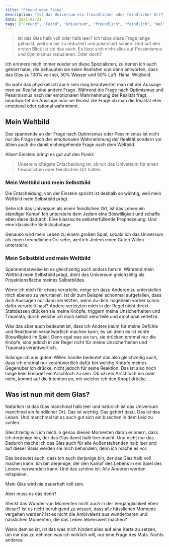 ```yaml
---
title: "Freund oder Feind"
description: "Ist das Universum ein freundlicher oder feindlicher Ort?"
date: 2021-02-21
tags: ["Freund", "Feind", "Universum", "freundlich", "feindlich", "Weltbild", "Glas", "halb", "voll", "leer", "Pessimismus", "Optimismus", "Realismus", "Pessimist", "Optimist", "Realist", "Albert", "Einstein", "Selbstbild", "selbsterfüllende", "Prophezeiung", "Selbstsabotage", "Urteil", "Trauma", "Unsicherheit", "Vergänglichkeit", "Wunder", "Leben", "Mut"]
---
```


> Ist das Glas halb voll oder halb leer? 
Ich habe diese Frage lange gehasst, weil sie mir zu reduziert und polarisiert schien. Und auf den ersten Blick ist sie das auch. Es lässt sich nicht alles auf Pessimismus und Optimismus reduzieren. Oder doch?

Ich erinnere mich immer wieder an diese Spezialisten, zu denen ich auch gehört habe, die behaupten sie seien Realisten und dann antworten, dass das Glas zu 100% voll sei, 50% Wasser und 50% Luft. Haha. Witzbold.

So wahr das physikalisch auch sein mag beantwortet man mit der Aussage man sei Realist eine andere Frage. Während die Frage nach Optimismus und Pessimismus nach der emotionalen Wahrnehmung der Realität fragt, beantwortet die Aussage man sei Realist die Frage ob man die Realität eher emotional oder rational wahrnimmt.

## Mein Weltbild
Das spannende an der Frage nach Optimismus oder Pessimismus ist nicht nur die Frage nach der emotionalen Wahrnehmung der Realität sondern vor Allem auch die damit einhergehende Frage nach dem Weltbild.

Albert Einstein bringt es gut auf den Punkt:
> Unsere wichtigste Entscheidung ist, ob wir das Universum für einen freundlichen oder feindlichen Ort halten.

### Mein Weltbild und mein Selbstbild
Die Entscheidung, von der Einstein spricht ist deshalb  so wichtig, weil mein Weltbild mein Selbstbild prägt.

Sehe ich das Universum als einen feindlichen Ort, ist das Leben ein ständiger Kampf. Ich unterstelle dem Jedem eine Böswilligkeit und schaffe eben diese dadurch. Eine klassische selbsterfüllende Prophezeiung. Und eine klassische Selbstsabotage. 

Genauso wird mein Leben zu einem großen Spiel, sobald ich das Universum als einen freundlichen Ort sehe, weil ich Jedem einen Guten Willen unterstelle.

### Mein Selbstbild und mein Weltbild
Spannenderweise ist es gleichzeitig auch anders herum. Während mein Weltbild mein Selbstbild prägt, dient das Universum gleichzeitig als Projektionsfläche meines Selbstbildes.

Wenn ich mich für etwas verurteile, neige ich dazu Anderen zu unterstellen mich ebenso zu verurteilen. Ist dir zum Beispiel schonmal aufgefallen, dass dich Aussagen nur dann verletzten, wenn du dich insgeheim vorher schon dafür verurteilt hast? Andere verletzten mich in der Regel nicht direkt. Stattdessen drücken sie meine Knöpfe, triggern meine Unsicherheiten und Traumata, durch welche ich mich selbst verurteile und emotional verletze. 

Was das aber auch bedeutet ist, dass ich Andere kaum für meine Gefühle und Reaktionen verantwortlich machen kann, es sei denn es ist echte Böswilligkeit im Spiel. Denn egal was sie tun, sie drücken erstmal nur die Knöpfe, sind jedoch in der Regel nicht für meine Unsicherheiten und Traumata verantwortlich. 

Solange ich aus gutem Willen handle bedeutet das also gleichzeitig auch, dass ich erstmal nur verantwortlich dafür bin welche Knöpfe meines Gegenüber ich drücke, nicht jedoch für seine Reaktion. Das ist also noch lange kein Freibrief ein Arschloch zu sein. Ob ich ein Arschloch bin oder nicht, kommt auf die Intention an, mit welcher ich den Knopf drücke.

## Was ist nun mit dem Glas?
Natürlich ist das Glas manchmal halb leer und natürlich ist das Universum manchmal ein feindlicher Ort. Das ist wichtig. Das gehört dazu. Das ist das Leben. Und manchmal tut es auch gut sich ein bisschen in dem Leid zu suhlen.

Gleichzeitig will ich mich in genau diesen Momenten daran erinnern, dass ich derjenige bin, der das Glas damit halb leer macht. Und nicht nur das. Dadurch mache ich das Glas auch für alle Außenstehenden halb leer und auf dieser Basis werden sie mich behandeln, denn ich mache es vor. 

Das bedeutet auch, dass ich auch derjenige bin, der das Glas halb voll machen kann. Ich bin derjenige, der den Kampf des Lebens in ein Spiel des Lebens verwandeln kann. Und das schöne ist: Alle Anderen werden mitspielen. 

Mein Glas wird nie dauerhaft voll sein.

Aber muss es das denn?

Steckt das Wunder von Momenten nicht auch in der Vergänglichkeit eben dieser? Ist es nicht beruhigend zu wissen, dass alle hässlichen Momente vergehen werden? Ist es nicht die Ambivalenz aus wunderbaren und hässlichen Momenten, die das Leben lebenswert machen?

Wenn dem so ist, ist das was mich hindert alles auf eine Karte zu setzen, um mir das zu nehmen was ich wirklich will, nur eine Frage des Muts. Nichts anderes.